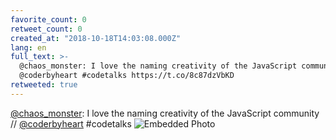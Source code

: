 ```yaml
---
favorite_count: 0
retweet_count: 0
created_at: "2018-10-18T14:03:08.000Z"
lang: en
full_text: >-
  @chaos_monster: I love the naming creativity of the JavaScript community //
  @coderbyheart #codetalks https://t.co/8c87dzVbKD
retweeted: true
---
```


[@chaos_monster](https://twitter.com/chaos_monster): I love the naming
creativity of the JavaScript community //
[@coderbyheart](https://twitter.com/coderbyheart) #codetalks
![Embedded Photo](https://twitter-media-coderbyheart.s3.eu-north-1.amazonaws.com/1052923033046925313-DpynkW4WsAAbBrV.jpg)
